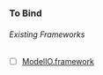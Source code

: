 ### To Bind
###### Existing Frameworks
- [ ] [ModelIO.framework](https://github.com/xamarin/xamarin-macios/wiki/ModelIO-macOS-Beta6)
